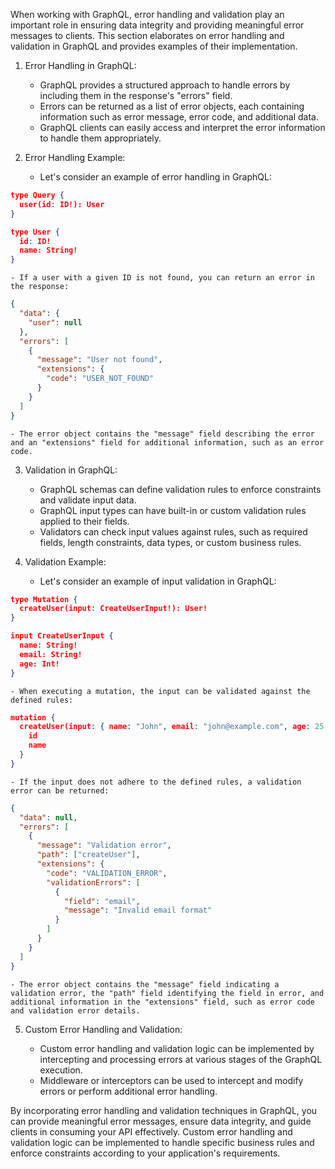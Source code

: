 When working with GraphQL, error handling and validation play an important role in ensuring data integrity and providing meaningful error messages to clients. This section elaborates on error handling and validation in GraphQL and provides examples of their implementation.

1. Error Handling in GraphQL:
    
    - GraphQL provides a structured approach to handle errors by including them in the response's "errors" field.
    - Errors can be returned as a list of error objects, each containing information such as error message, error code, and additional data.
    - GraphQL clients can easily access and interpret the error information to handle them appropriately.
2. Error Handling Example:
    
    - Let's consider an example of error handling in GraphQL:
    
``` json
type Query {
  user(id: ID!): User
}

type User {
  id: ID!
  name: String!
}
```
    
    - If a user with a given ID is not found, you can return an error in the response:
    
``` json
{
  "data": {
    "user": null
  },
  "errors": [
    {
      "message": "User not found",
      "extensions": {
        "code": "USER_NOT_FOUND"
      }
    }
  ]
}
```
    
    - The error object contains the "message" field describing the error and an "extensions" field for additional information, such as an error code.
3. Validation in GraphQL:
    
    - GraphQL schemas can define validation rules to enforce constraints and validate input data.
    - GraphQL input types can have built-in or custom validation rules applied to their fields.
    - Validators can check input values against rules, such as required fields, length constraints, data types, or custom business rules.
4. Validation Example:
    
    - Let's consider an example of input validation in GraphQL:
    
``` json
type Mutation {
  createUser(input: CreateUserInput!): User!
}

input CreateUserInput {
  name: String!
  email: String!
  age: Int!
}
```
    
    - When executing a mutation, the input can be validated against the defined rules:
    
``` json
mutation {
  createUser(input: { name: "John", email: "john@example.com", age: 25 }) {
    id
    name
  }
}
```
    
    - If the input does not adhere to the defined rules, a validation error can be returned:
    
``` json
{
  "data": null,
  "errors": [
    {
      "message": "Validation error",
      "path": ["createUser"],
      "extensions": {
        "code": "VALIDATION_ERROR",
        "validationErrors": [
          {
            "field": "email",
            "message": "Invalid email format"
          }
        ]
      }
    }
  ]
}
```
    
    - The error object contains the "message" field indicating a validation error, the "path" field identifying the field in error, and additional information in the "extensions" field, such as error code and validation error details.
5. Custom Error Handling and Validation:
    
    - Custom error handling and validation logic can be implemented by intercepting and processing errors at various stages of the GraphQL execution.
    - Middleware or interceptors can be used to intercept and modify errors or perform additional error handling.

By incorporating error handling and validation techniques in GraphQL, you can provide meaningful error messages, ensure data integrity, and guide clients in consuming your API effectively. Custom error handling and validation logic can be implemented to handle specific business rules and enforce constraints according to your application's requirements.